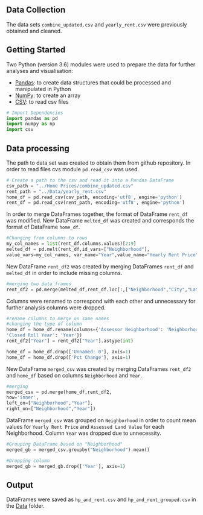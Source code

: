 ## Data Collection

The data sets `combine_updated.csv` and  `yearly_rent.csv` were previously obtained and cleaned.

## Getting Started

Two Python (version 3.6) modules were used to prepare the data for further analyses and visualisation:
- [Pandas](https://pandas.pydata.org/): to create data structures that could be processed and manipulated in Python
- [NumPy](http://www.numpy.org/): to create an array
- [CSV](https://docs.python.org/3/library/csv.html): to read csv files


```python
# Import Dependencies
import pandas as pd
import numpy as np
import csv
```

## Data processing

The path to data set was created to obtain them from github repository.  In order to read files cvs module  `pd.read_csv` was used.

```python
# Create a path to the csv and read it into a Pandas DataFrame
csv_path = "../Home Prices/combine_updated.csv"
rent_path = "../Data/yearly_rent.csv"
home_df = pd.read_csv(csv_path, encoding='utf8', engine='python')
rent_df = pd.read_csv(rent_path, encoding='utf8', engine='python')
```
In order to merge DataFrames together, the format of DataFrame  `rent_df`   was modified. New DataFrame  `melted_df`  was created and corresponds the format of  DataFrame  `home_df`.

```python
#Changing from columns to rows
my_col_names = list(rent_df.columns.values)[2:9]
melted_df = pd.melt(rent_df,id_vars=["Neighborhood"],
value_vars=my_col_names, var_name="Year",value_name="Yearly Rent Price")
```

New DataFrame `rent_df2` was created by merging  DataFrames `rent_df` and  `melted_df`  in order to include missing columns.

```python
#merging two data frames
rent_df2 = pd.merge(melted_df,rent_df.loc[:,["Neighborhood","City","Lat","Lng"]])
```

Columns were renamed to correspond with each other and unnecessary for further analysis columns were dropped.

```python
#rename columns to merge on same names
#changing the type of column
home_df = home_df.rename(columns={'Assessor Neighborhood': 'Neighborhood', 
'Closed Roll Year': 'Year'})
rent_df2["Year"] = rent_df2["Year"].astype(int)

home_df = home_df.drop(['Unnamed: 0'], axis=1)
home_df = home_df.drop(['Pct Change'], axis=1)
```

New DataFrame `merged_csv` was created by merging DataFrames `rent_df2` and  `home_df`  based on columns  `Neighborhood` and  `Year`.

```python
#merging
merged_csv = pd.merge(home_df,rent_df2, 
how='inner',
left_on=["Neighborhood","Year"],
right_on=["Neighborhood","Year"])
```

DataFrame `merged_csv` was grouped  on `Neighborhood` in order to count  mean values for  `Yearly Rent Price` and  `Assessed Land Value` for each Neighborhood. Column `Year` was dropped due to unnecessity.

```python
#Grouping DataFrame based on "Neighborhood"
merged_gb = merged_csv.groupby("Neighborhood").mean()

#Dropping column
merged_gb = merged_gb.drop(['Year'], axis=1)
```


## Output 

DataFrames were saved as  `hp_and_rent.csv`  and  `hp_and_rent_grouped.csv`  in the [Data](https://github.com/rochiecuevas/shared_accommodations/tree/master/Data) folder.

